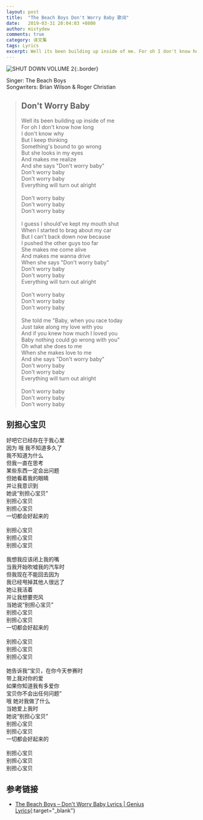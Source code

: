 ```yaml
---
layout: post
title:  "The Beach Boys Don't Worry Baby 歌词"
date:   2019-03-31 20:04:03 +0800
author: mistydew
comments: true
category: 译文集
tags: Lyrics
excerpt: Well its been building up inside of me. For oh I don't know how long. I don't know why. But I keep thinking. Something's bound to go wrong.
---
```

![SHUT DOWN VOLUME 2](https://is1-ssl.mzstatic.com/image/thumb/Music128/v4/77/a5/89/77a589d0-282a-da0d-089e-a5a376b2ec49/source/600x600bb.jpg){:.border}

Singer: The Beach Boys<br>
Songwriters: Brian Wilson & Roger Christian

<blockquote class="lyric-original">
  <h2>Don't Worry Baby</h2>
  <p>
    Well its been building up inside of me<br>
    For oh I don't know how long<br>
    I don't know why<br>
    But I keep thinking<br>
    Something's bound to go wrong<br>
    But she looks in my eyes<br>
    And makes me realize<br>
    And she says "Don't worry baby"<br>
    Don't worry baby<br>
    Don't worry baby<br>
    Everything will turn out alright<br>
    <br>
    Don't worry baby<br>
    Don't worry baby<br>
    Don't worry baby<br>
    <br>
    I guess I should've kept my mouth shut<br>
    When I started to brag about my car<br>
    But I can't back down now because<br>
    I pushed the other guys too far<br>
    She makes me come alive<br>
    And makes me wanna drive<br>
    When she says "Don't worry baby"<br>
    Don't worry baby<br>
    Don't worry baby<br>
    Everything will turn out alright<br>
    <br>
    Don't worry baby<br>
    Don't worry baby<br>
    Don't worry baby<br>
    <br>
    She told me "Baby, when you race today<br>
    Just take along my love with you<br>
    And if you knew how much I loved you<br>
    Baby nothing could go wrong with you"<br>
    Oh what she does to me<br>
    When she makes love to me<br>
    And she says "Don't worry baby"<br>
    Don't worry baby<br>
    Don't worry baby<br>
    Everything will turn out alright<br>
    <br>
    Don't worry baby<br>
    Don't worry baby<br>
    Don't worry baby
  </p>
</blockquote>

<div class="lyric-translation">
  <h2>别担心宝贝</h2>
  <p>
    好吧它已经存在于我心里<br>
    因为 哦 我不知道多久了<br>
    我不知道为什么<br>
    但我一直在思考<br>
    某些东西一定会出问题<br>
    但她看着我的眼睛<br>
    并让我意识到<br>
    她说“别担心宝贝”<br>
    别担心宝贝<br>
    别担心宝贝<br>
    一切都会好起来的<br>
    <br>
    别担心宝贝<br>
    别担心宝贝<br>
    别担心宝贝<br>
    <br>
    我想我应该闭上我的嘴<br>
    当我开始吹嘘我的汽车时<br>
    但我现在不能回去因为<br>
    我已经甩掉其他人很远了<br>
    她让我活着<br>
    并让我想要兜风<br>
    当她说“别担心宝贝”<br>
    别担心宝贝<br>
    别担心宝贝<br>
    一切都会好起来的<br>
    <br>
    别担心宝贝<br>
    别担心宝贝<br>
    别担心宝贝<br>
    <br>
    她告诉我“宝贝，在你今天参赛时<br>
    带上我对你的爱<br>
    如果你知道我有多爱你<br>
    宝贝你不会出任何问题”<br>
    哦 她对我做了什么<br>
    当她爱上我时<br>
    她说“别担心宝贝”<br>
    别担心宝贝<br>
    别担心宝贝<br>
    一切都会好起来的<br>
    <br>
    别担心宝贝<br>
    别担心宝贝<br>
    别担心宝贝
  </p>
</div>

## 参考链接

* [The Beach Boys – Don't Worry Baby Lyrics \| Genius Lyrics](https://genius.com/The-beach-boys-dont-worry-baby-lyrics){:target="_blank"}
